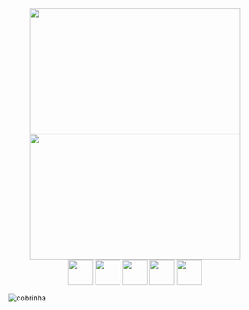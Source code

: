 <div align="center">
<img height="250px" width="420px" src="https://github-readme-stats.vercel.app/api?username=glauberperez&theme=chartreuse-dark&count_private=1&include_all_commits=1&hide_border=1&show_icons=true">
<img height="250px" width="420px" src="https://github-readme-stats.vercel.app/api/top-langs/?username=glauberperez&layout=compact&hide_border=1&theme=chartreuse-dark">
</div>

<div align="center">
<img height="50px" width="50px" src="https://cdn.jsdelivr.net/gh/devicons/devicon/icons/javascript/javascript-original.svg"/>
<img height="50px" width="50px" src="https://cdn.jsdelivr.net/gh/devicons/devicon/icons/css3/css3-original.svg" />
<img height="50px" width="50px" src="https://cdn.jsdelivr.net/gh/devicons/devicon/icons/html5/html5-original.svg" />
<img height="50px" width="50px" src="https://cdn.jsdelivr.net/gh/devicons/devicon/icons/java/java-original.svg" />
<img height="50px" width="50px" src="https://cdn.jsdelivr.net/gh/devicons/devicon/icons/python/python-original.svg />
<img height="50px" width="50px" src="https://cdn.jsdelivr.net/gh/devicons/devicon/icons/jupyter/jupyter-original-wordmark.svg"/>




</div>


![cobrinha](https://raw.githubusercontent.com/glauberperez/glauberperez/output/github-contribution-grid-snake.svg)
